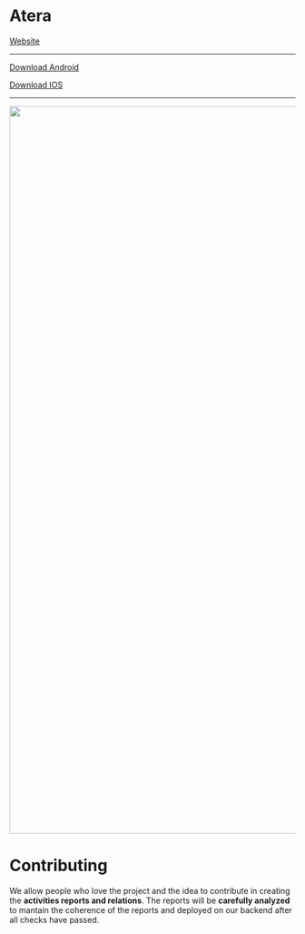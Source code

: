 # Atera

[Website](https://ateraworld.it)

-----

[Download Android](https://play.google.com/store/apps/details?id=com.ateraworld.atera)

[Download IOS](https://apps.apple.com/it/app/atera-ferrate-trekking/id6449359062)

-----

<p align="center">
  <img src="https://github.com/Ateraworld/.github/assets/31132987/6982dafb-1acc-41af-abfc-3ed4446a318d" width=1280>
</p>


# Contributing

We allow people who love the project and the idea to contribute in creating the **activities reports and relations**.
The reports will be **carefully analyzed** to mantain the coherence of the reports and deployed on our backend after all checks have passed.

